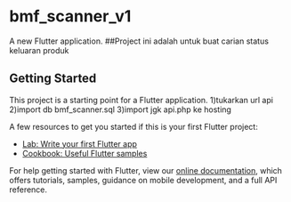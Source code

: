 # bmf_scanner_v1

A new Flutter application.
##Project ini adalah untuk buat carian status keluaran produk

## Getting Started

This project is a starting point for a Flutter application.
1)tukarkan url api
2)import db bmf_scanner.sql
3)import jgk api.php ke hosting

A few resources to get you started if this is your first Flutter project:

- [Lab: Write your first Flutter app](https://flutter.dev/docs/get-started/codelab)
- [Cookbook: Useful Flutter samples](https://flutter.dev/docs/cookbook)

For help getting started with Flutter, view our
[online documentation](https://flutter.dev/docs), which offers tutorials,
samples, guidance on mobile development, and a full API reference.
